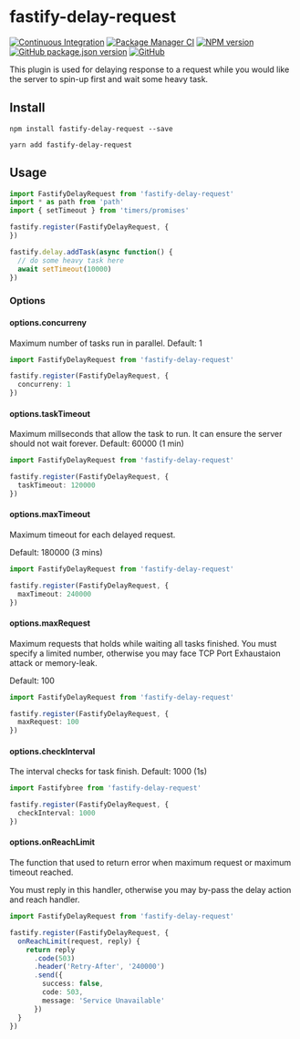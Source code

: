 # fastify-delay-request

[![Continuous Integration](https://github.com/climba03003/fastify-delay-request/actions/workflows/ci.yml/badge.svg)](https://github.com/climba03003/fastify-delay-request/actions/workflows/ci.yml)
[![Package Manager CI](https://github.com/climba03003/fastify-delay-request/actions/workflows/package-manager-ci.yml/badge.svg)](https://github.com/climba03003/fastify-delay-request/actions/workflows/package-manager-ci.yml)
[![NPM version](https://img.shields.io/npm/v/fastify-delay-request.svg?style=flat)](https://www.npmjs.com/package/fastify-delay-request)
[![GitHub package.json version](https://img.shields.io/github/package-json/v/climba03003/fastify-delay-request)](https://github.com/climba03003/fastify-delay-request)
[![GitHub](https://img.shields.io/github/license/climba03003/fastify-delay-request)](https://github.com/climba03003/fastify-delay-request)

This plugin is used for delaying response to a request while you would like
the server to spin-up first and wait some heavy task.

## Install

```shell
npm install fastify-delay-request --save

yarn add fastify-delay-request
```

## Usage

```ts
import FastifyDelayRequest from 'fastify-delay-request'
import * as path from 'path'
import { setTimeout } from 'timers/promises'

fastify.register(FastifyDelayRequest, {
})

fastify.delay.addTask(async function() {
  // do some heavy task here
  await setTimeout(10000)
})

```

### Options

#### options.concurreny

Maximum number of tasks run in parallel.
Default: 1

```ts
import FastifyDelayRequest from 'fastify-delay-request'

fastify.register(FastifyDelayRequest, {
  concurreny: 1
})
```

#### options.taskTimeout

Maximum millseconds that allow the task to run.
It can ensure the server should not wait forever.
Default: 60000 (1 min)

```ts
import FastifyDelayRequest from 'fastify-delay-request'

fastify.register(FastifyDelayRequest, {
  taskTimeout: 120000
})
```

#### options.maxTimeout

Maximum timeout for each delayed request.

Default: 180000 (3 mins)

```ts
import FastifyDelayRequest from 'fastify-delay-request'

fastify.register(FastifyDelayRequest, {
  maxTimeout: 240000
})
```

#### options.maxRequest

Maximum requests that holds while waiting all tasks
finished. You must specify a limited number, otherwise
you may face TCP Port Exhaustaion attack or memory-leak.

Default: 100

```ts
import FastifyDelayRequest from 'fastify-delay-request'

fastify.register(FastifyDelayRequest, {
  maxRequest: 100
})
```

#### options.checkInterval

The interval checks for task finish.
Default: 1000 (1s)

```ts
import Fastifybree from 'fastify-delay-request'

fastify.register(FastifyDelayRequest, {
  checkInterval: 1000
})
```

#### options.onReachLimit

The function that used to return error when
maximum request or maximum timeout reached.

You must reply in this handler, otherwise
you may by-pass the delay action and reach
handler.

```ts
import FastifyDelayRequest from 'fastify-delay-request'

fastify.register(FastifyDelayRequest, {
  onReachLimit(request, reply) {
    return reply
      .code(503)
      .header('Retry-After', '240000')
      .send({
        success: false,
        code: 503,
        message: 'Service Unavailable'
      })
  }
})
```
